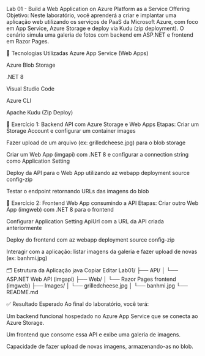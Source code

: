 Lab 01 - Build a Web Application on Azure Platform as a Service Offering
Objetivo:
Neste laboratório, você aprenderá a criar e implantar uma aplicação web utilizando os serviços de PaaS da Microsoft Azure, com foco em App Service, Azure Storage e deploy via Kudu (zip deployment). O cenário simula uma galeria de fotos com backend em ASP.NET e frontend em Razor Pages.

🔧 Tecnologias Utilizadas
Azure App Service (Web Apps)

Azure Blob Storage

.NET 8

Visual Studio Code

Azure CLI

Apache Kudu (Zip Deploy)

🧪 Exercício 1: Backend API com Azure Storage e Web Apps
Etapas:
Criar um Storage Account e configurar um container images

Fazer upload de um arquivo (ex: grilledcheese.jpg) para o blob storage

Criar um Web App (imgapi) com .NET 8 e configurar a connection string como Application Setting

Deploy da API para o Web App utilizando az webapp deployment source config-zip

Testar o endpoint retornando URLs das imagens do blob

🧪 Exercício 2: Frontend Web App consumindo a API
Etapas:
Criar outro Web App (imgweb) com .NET 8 para o frontend

Configurar Application Setting ApiUrl com a URL da API criada anteriormente

Deploy do frontend com az webapp deployment source config-zip

Interagir com a aplicação: listar imagens da galeria e fazer upload de novas (ex: banhmi.jpg)

🗂 Estrutura da Aplicação
java
Copiar
Editar
Lab01/
├── API/
│   └── ASP.NET Web API (imgapi)
├── Web/
│   └── Razor Pages frontend (imgweb)
├── Images/
│   └── grilledcheese.jpg
│   └── banhmi.jpg
└── README.md

✅ Resultado Esperado
Ao final do laboratório, você terá:

Um backend funcional hospedado no Azure App Service que se conecta ao Azure Storage.

Um frontend que consome essa API e exibe uma galeria de imagens.

Capacidade de fazer upload de novas imagens, armazenando-as no blob.